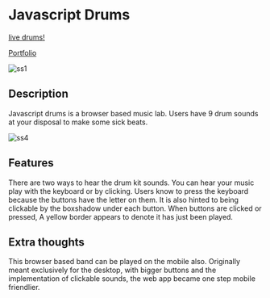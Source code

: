 # Javascript Drums

[live drums!](https://skdkim.github.io/jsDrums/)

[Portfolio](http://www.davidkim.tech/)

![ss1](https://github.com/skdkim/jsDrums/blob/master/images/ss1.jpg)

## Description

Javascript drums is a browser based music lab. Users have 9 drum sounds at your disposal to make some sick beats.

![ss4](https://github.com/skdkim/jsDrums/blob/master/images/ss4.jpg)

## Features

There are two ways to hear the drum kit sounds. You can hear your music play with the keyboard or by clicking.
Users know to press the keyboard because the buttons have the letter on them.
It is also hinted to being clickable by the boxshadow under each button.
When buttons are clicked or pressed, A yellow border appears to denote it has just been played.

## Extra thoughts

This browser based band can be played on the mobile also.
Originally meant exclusively for the desktop, with bigger buttons and the implementation of clickable sounds, the web app became one step mobile friendlier.
